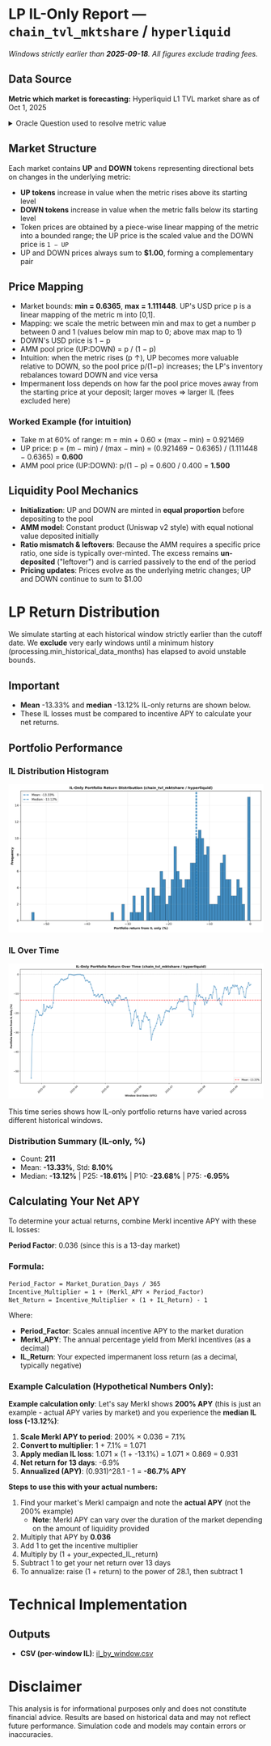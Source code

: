 # LP IL-Only Report — `chain_tvl_mktshare` / `hyperliquid`

_Windows strictly earlier than **2025-09-18**. All figures exclude trading fees._

## Data Source
**Metric which market is forecasting:** Hyperliquid L1 TVL market share as of Oct 1, 2025

<details><summary>Oracle Question used to resolve metric value</summary>

Use the DefiLlama API historical chain TVL endpoint at https://api.llama.fi/v2/historicalChainTvl/Hyperliquid L1.Use the global DefiLlama TVL endpoint at https://api.llama.fi/charts to obtain the total TVL across all chains. For each series, return the value from the record with the greatest timestamp at or before 2025-10-01 00:00:00 UTC (UTC).Compute the Hyperliquid L1 TVL share as (chain TVL / total TVL) * 100. Multiply that percentage by 100, then report as an integer, rounded up.

</details>

## Market Structure
Each market contains **UP** and **DOWN** tokens representing directional bets on changes in the underlying metric:
- **UP tokens** increase in value when the metric rises above its starting level
- **DOWN tokens** increase in value when the metric falls below its starting level
- Token prices are obtained by a piece-wise linear mapping of the metric into a bounded range; the UP price is the scaled value and the DOWN price is `1 − UP`
- UP and DOWN prices always sum to **$1.00**, forming a complementary pair

## Price Mapping
- Market bounds: **min = 0.6365**, **max = 1.111448**. UP's USD price p is a linear mapping of the metric m into [0,1].
- Mapping: we scale the metric between min and max to get a number p between 0 and 1 (values below min map to 0; above max map to 1)
- DOWN's USD price is 1 − p
- AMM pool price (UP:DOWN) = p / (1 − p)
- Intuition: when the metric rises (p ↑), UP becomes more valuable relative to DOWN, so the pool price p/(1−p) increases; the LP's inventory rebalances toward DOWN and vice versa
- Impermanent loss depends on how far the pool price moves away from the starting price at your deposit; larger moves ⇒ larger IL (fees excluded here)

### Worked Example (for intuition)
- Take m at 60% of range: m = min + 0.60 × (max − min) = 0.921469
- UP price: p = (m − min) / (max − min) = (0.921469 − 0.6365) / (1.111448 − 0.6365) = **0.600**
- AMM pool price (UP:DOWN): p/(1 − p) = 0.600 / 0.400 = **1.500**


## Liquidity Pool Mechanics
- **Initialization**: UP and DOWN are minted in **equal proportion** before depositing to the pool
- **AMM model**: Constant product (Uniswap v2 style) with equal notional value deposited initially
- **Ratio mismatch & leftovers**: Because the AMM requires a specific price ratio, one side is typically over-minted. The excess remains **un-deposited** ("leftover") and is carried passively to the end of the period
- **Pricing updates**: Prices evolve as the underlying metric changes; UP and DOWN continue to sum to $1.00

# LP Return Distribution
We simulate starting at each historical window strictly earlier than the cutoff date. 
We **exclude** very early windows until a minimum history (processing.min_historical_data_months) has elapsed to avoid unstable bounds.

## Important
- **Mean** -13.33% and **median** -13.12% IL-only returns are shown below.
- These IL losses must be compared to incentive APY to calculate your net returns.

## Portfolio Performance
### IL Distribution Histogram
![Portfolio Return Distributions](il_hist.png)

### IL Over Time
![IL Returns Over Time](il_timeseries.png)

This time series shows how IL-only portfolio returns have varied across different historical windows.

### Distribution Summary (IL-only, %)

- Count: **211**
- Mean: **-13.33%**, Std: **8.10%**
- Median: **-13.12%**  |  P25: **-18.61%**  |  P10: **-23.68%**  |  P75: **-6.95%**

## Calculating Your Net APY

To determine your actual returns, combine Merkl incentive APY with these IL losses:

**Period Factor**: 0.036 (since this is a 13-day market)

### Formula:
```
Period_Factor = Market_Duration_Days / 365
Incentive_Multiplier = 1 + (Merkl_APY × Period_Factor)
Net_Return = Incentive_Multiplier × (1 + IL_Return) - 1
```

Where:
- **Period_Factor**: Scales annual incentive APY to the market duration
- **Merkl_APY**: The annual percentage yield from Merkl incentives (as a decimal)
- **IL_Return**: Your expected impermanent loss return (as a decimal, typically negative)

### Example Calculation (Hypothetical Numbers Only):
**Example calculation only**: Let's say Merkl shows **200% APY** (this is just an example - actual APY varies by market) and you experience the **median IL loss (-13.12%)**:

1. **Scale Merkl APY to period**: 200% × 0.036 = 7.1%
2. **Convert to multiplier**: 1 + 7.1% = 1.071
3. **Apply median IL loss**: 1.071 × (1 + -13.1%) = 1.071 × 0.869 = 0.931
4. **Net return for 13 days**: -6.9%
5. **Annualized (APY)**: (0.931)^28.1 - 1 = **-86.7% APY**

**Steps to use this with your actual numbers:**
1. Find your market's Merkl campaign and note the **actual APY** (not the 200% example)
   - **Note**: Merkl APY can vary over the duration of the market depending on the amount of liquidity provided
2. Multiply that APY by **0.036**
3. Add 1 to get the incentive multiplier
4. Multiply by (1 + your_expected_IL_return)
5. Subtract 1 to get your net return over 13 days
6. To annualize: raise (1 + return) to the power of 28.1, then subtract 1

# Technical Implementation

## Outputs
- **CSV (per-window IL)**: [il_by_window.csv](il_by_window.csv)

# Disclaimer
This analysis is for informational purposes only and does not constitute financial advice. Results are based on historical data and may not reflect future performance. Simulation code and models may contain errors or inaccuracies.